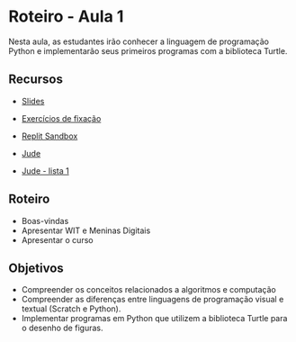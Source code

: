 # Roteiro - Aula 1

Nesta aula, as estudantes irão conhecer a linguagem de programação Python e implementarão
seus primeiros programas com a biblioteca Turtle.

## Recursos

- [Slides](https://ensino-ufba.github.io/tomorrow-ppm1/ilp/)
- [Exercícios de fixação](https://ensino-ufba.github.io/tomorrow-ppm1/ilp/ex-introducao)

- [Replit Sandbox](https://replit.com/@Christinavon/TediousSandbox)
- [Jude](http://jude.dcc.ufba.br/)
- [Jude - lista 1](http://jude.dcc.ufba.br/app/contests/375)


## Roteiro

- Boas-vindas
- Apresentar WIT e Meninas Digitais
- Apresentar o curso

## Objetivos

- Compreender os conceitos relacionados a algoritmos e computação
- Compreender as diferenças entre linguagens de programação visual e textual (Scratch
e Python).
- Implementar programas em Python que utilizem a biblioteca Turtle para o desenho
de figuras.

